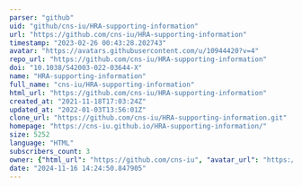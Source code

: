 ```yaml
---
parser: "github"
uid: "github/cns-iu/HRA-supporting-information"
url: "https://github.com/cns-iu/HRA-supporting-information"
timestamp: "2023-02-26 00:43:28.202743"
avatar: "https://avatars.githubusercontent.com/u/10944420?v=4"
repo_url: "https://github.com/cns-iu/HRA-supporting-information"
doi: "10.1038/S42003-022-03644-X"
name: "HRA-supporting-information"
full_name: "cns-iu/HRA-supporting-information"
html_url: "https://github.com/cns-iu/HRA-supporting-information"
created_at: "2021-11-18T17:03:24Z"
updated_at: "2022-01-03T13:56:01Z"
clone_url: "https://github.com/cns-iu/HRA-supporting-information.git"
homepage: "https://cns-iu.github.io/HRA-supporting-information/"
size: 5252
language: "HTML"
subscribers_count: 3
owner: {"html_url": "https://github.com/cns-iu", "avatar_url": "https://avatars.githubusercontent.com/u/10944420?v=4", "login": "cns-iu", "type": "Organization"}
date: "2024-11-16 14:24:50.847905"
---
```

